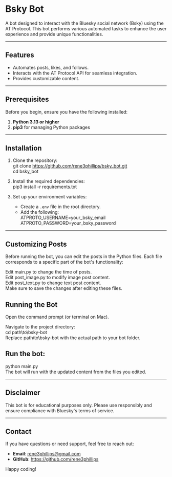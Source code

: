 # Bsky Bot

A bot designed to interact with the Bluesky social network (Bsky) using the AT Protocol. This bot performs various automated tasks to enhance the user experience and provide unique functionalities.

---

## Features
- Automates posts, likes, and follows.  
- Interacts with the AT Protocol API for seamless integration.  
- Provides customizable content.  
  
---

## Prerequisites

Before you begin, ensure you have the following installed:  

1. **Python 3.13 or higher**  
2. **pip3** for managing Python packages  

---

## Installation

1. Clone the repository:  
   git clone https://github.com/rene3phillips/bsky_bot.git  
   cd bsky_bot  

2. Install the required dependencies:  
   pip3 install -r requirements.txt  

3. Set up your environment variables:  
   - Create a `.env` file in the root directory.  
   - Add the following:  
     ATPROTO_USERNAME=your_bsky_email  
     ATPROTO_PASSWORD=your_bsky_password  
---

## Customizing Posts
Before running the bot, you can edit the posts in the Python files. Each file corresponds to a specific part of the bot's functionality:  

Edit main.py to change the time of posts.    
Edit post_image.py to modify image post content.  
Edit post_text.py to change text post content.  
Make sure to save the changes after editing these files.

## Running the Bot
Open the command prompt (or terminal on Mac).  

Navigate to the project directory:  
cd path\to\bsky-bot  
Replace path\to\bsky-bot with the actual path to your bot folder.  

## Run the bot:  
python main.py  
The bot will run with the updated content from the files you edited.  

---

## Disclaimer

This bot is for educational purposes only. Please use responsibly and ensure compliance with Bluesky's terms of service.

---

## Contact

If you have questions or need support, feel free to reach out:

- **Email**: rene3phillips@gmail.com
- **GitHub**: https://github.com/rene3phillips

Happy coding!

